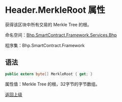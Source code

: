 # Header.MerkleRoot 属性

获得该区块中所有交易的 Merkle Tree 的根。

命名空间：[Bhp.SmartContract.Framework.Services.Bhp](../../bhp.md)

程序集：Bhp.SmartContract.Framework

## 语法

```c#
public extern byte[] MerkleRoot { get; }
```

属性值：Merkle Tree 的根，32字节的字节数组。



[返回上级](../Header.md)